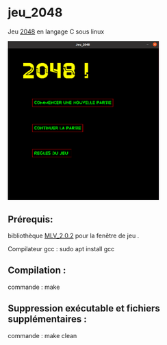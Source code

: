 # jeu_2048

Jeu [2048][https://fr.wikipedia.org/wiki/2048_(jeu_vid%C3%A9o)] en langage C sous linux


[<img src="jeu.png" title="Capture d'écran de la page d'acceuil" width="70%">](#readme)

## Prérequis:
bibliothèque [MLV_2.0.2](https://www-igm.univ-mlv.fr/~boussica/mlv/api/French/html/index.html) pour la fenêtre de jeu .

Compilateur gcc : sudo apt install gcc

## Compilation :
commande : make 
## Suppression exécutable et fichiers supplémentaires :
commande : make clean



[https://fr.wikipedia.org/wiki/2048_(jeu_vid%C3%A9o)]: https://fr.wikipedia.org/wiki/2048_(jeu_vid%C3%A9o)
